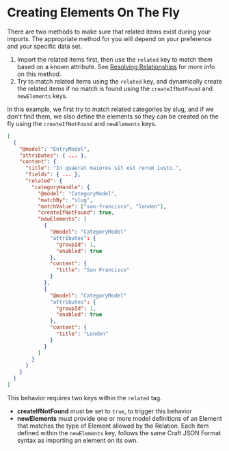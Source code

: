 # Creating Elements On The Fly

There are two methods to make sure that related items exist during your imports. The appropriate method for you will depend on your preference and your specific data set.

1. Import the related items first, then use the `related` key to match them based on a known attribute. See [Resolving Relationships](./resolve-relationships.md) for more info on this method.
2. Try to match related items using the `related` key, and dynamically create the related items if no match is found using the `createIfNotFound` and `newElements` keys.

In this example, we first try to match related categories by slug, and if we don't find them, we also define the elements so they can be created on the fly using the `createIfNotFound` and `newElements` keys.

``` json
[
  {
    "@model": "EntryModel",
    "attributes": { ... },
    "content": {
      "title": "In quaerat maiores sit est rerum iusto.",
      "fields": { ... },
      "related": {
        "categoryHandle": {
          "@model": "CategoryModel",
          "matchBy": "slug",
          "matchValue": ["san-francisco", "london"],
          "createIfNotFound": true,
          "newElements": [
            {
              "@model": "CategoryModel"
              "attributes": {
                "groupId": 1,
                "enabled": true
              },
              "content": {
                "title": "San Francisco"
              }
            },
            {
              "@model": "CategoryModel"
              "attributes": {
                "groupId": 1,
                "enabled": true
              },
              "content": {
                "title": "London"
              }
            }
          ]
        }
      }
    }
  }
]
```

This behavior requires two keys within the `related` tag.

- **createIfNotFound** must be set to `true`, to trigger this behavior
- **newElements** must provide one or more model definitions of an Element that matches the type of Element allowed by the Relation. Each item defined within the `newElements` key, follows the same Craft JSON Format syntax as importing an element on its own.

